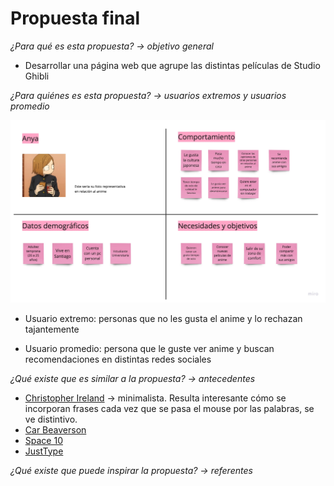 # **Propuesta final** <br>
_¿Para qué es esta propuesta? → objetivo general_

  + Desarrollar una página web que agrupe las distintas películas de Studio Ghibli

_¿Para quiénes es esta propuesta? → usuarios extremos y usuarios promedio_

![img](https://github.com/isacicarelli/isacicarelli/blob/ef73c484b5d10ab079e47e6d1e335a5c2794372f/DT1.jpg)


+ Usuario extremo: personas que no les gusta el anime y lo rechazan tajantemente

+ Usuario promedio: persona que le guste ver anime y buscan recomendaciones en distintas redes sociales

_¿Qué existe que es similar a la propuesta? → antecedentes_

+  [Christopher Ireland](https://www.christopherireland.net/?ref=godly) → minimalista. Resulta interesante cómo se incorporan frases cada vez que se pasa el mouse por las palabras, se ve distintivo.
+ [Car Beaverson](https://carlbeaverson.com/?ref=godly)
+ [Space 10](https://space10.com/)
+ [JustType](https://justtype.framer.website/theme-two?via=onepagelove)

_¿Qué existe que puede inspirar la propuesta? → referentes_


